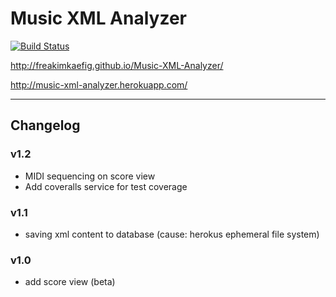 # Music XML Analyzer

[![Build Status](https://travis-ci.org/freakimkaefig/Music-XML-Analyzer.svg?branch=deploy)](https://travis-ci.org/freakimkaefig/Music-XML-Analyzer)

http://freakimkaefig.github.io/Music-XML-Analyzer/

http://music-xml-analyzer.herokuapp.com/

---

## Changelog

### v1.2
* MIDI sequencing on score view
* Add coveralls service for test coverage

### v1.1
* saving xml content to database (cause: herokus ephemeral file system)


### v1.0
* add score view (beta)